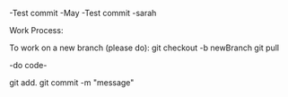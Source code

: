 -Test commit -May
-Test commit -sarah


Work Process:

To work on a new branch (please do):
git checkout -b newBranch
git pull

-do code-

git add.
git commit -m "message"

